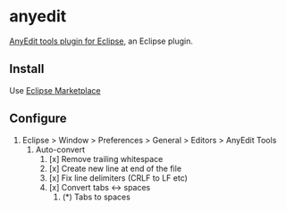 # anyedit

[AnyEdit tools plugin for Eclipse](http://andrei.gmxhome.de/anyedit/),
an Eclipse plugin.

## Install

Use [Eclipse Marketplace](eclipse-marketplace.md)

## Configure

1. Eclipse > Window > Preferences > General > Editors > AnyEdit Tools
    1. Auto-convert
        1. [x] Remove trailing whitespace
        1. [x] Create new line at end of the file
        1. [x] Fix line delimiters (CRLF to LF etc)
        1. [x] Convert tabs <-> spaces
            1. (*) Tabs to spaces
